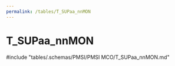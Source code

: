 ```yaml
---
permalink: /tables/T_SUPaa_nnMON
---
```

# T_SUPaa_nnMON

<!-- ATTENTION : Ne pas supprimer ou modifier la ligne ci-dessous -->
#include "tables/.schemas/PMSI/PMSI MCO/T_SUPaa_nnMON.md"
<!-- ATTENTION : Ne pas supprimer ou modifier la ligne ci-dessus -->
